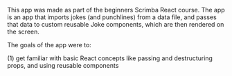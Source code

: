 This app was made as part of the beginners Scrimba React course. The app is an app that imports jokes (and punchlines) from a data file, and passes that data to custom reusable Joke components, which are then rendered on the screen.

The goals of the app were to:

(1) get familiar with basic React concepts like passing and destructuring props, and using reusable components

